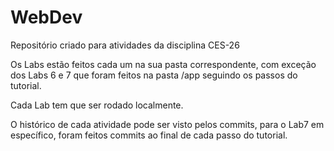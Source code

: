 # WebDev
Repositório criado para atividades da disciplina CES-26

Os Labs estão feitos cada um na sua pasta correspondente,
com exceção dos Labs 6 e 7 que foram feitos na pasta /app seguindo os passos do tutorial.

Cada Lab tem que ser rodado localmente.

O histórico de cada atividade pode ser visto pelos commits, para o Lab7 em específico, foram feitos commits ao final de cada passo do tutorial.
